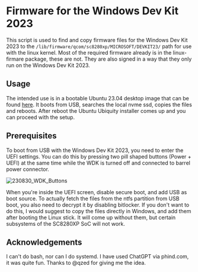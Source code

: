 # Firmware for the Windows Dev Kit 2023

This script is used to find and copy firmware files for the Windows Dev Kit 2023 to the ```/lib/firmware/qcom/sc8280xp/MICROSOFT/DEVKIT23/``` path for use with the linux kernel. Most of the required firmware already is in the linux-firmare package, these are not. They are also signed in a way that they only run on the Windows Dev Kit 2023.

## Usage

The intended use is in a bootable Ubuntu 23.04 desktop image that can be found [here](https://drive.google.com/drive/folders/1sc_CpqOMTJNljfvRyLG-xdwB0yduje_O?usp=sharing). It boots from USB, searches the local nvme ssd, copies the files and reboots. After reboot the Ubuntu Ubiquity installer comes up and you can proceed with the setup.

## Prerequisites

To boot from USB with the Windows Dev Kit 2023, you need to enter the UEFI settings. You can do this by pressing two pill shaped buttons (Power + UEFI) at the same time while the WDK is turned off and connected to barrel power connector.

![230830_WDK_Buttons](https://github.com/jglathe/wdk2023_fw_fetch/assets/33185912/92567102-3d2f-427d-b67c-d12347fc14aa)

When you're inside the UEFI screen, disable secure boot, and add USB as boot source.
To actually fetch the files from the ntfs partition from USB boot, you also need to decrypt it by disabling bitlocker. If you don't want to do this, I would suggest to copy the files directly in Windows, and add them after booting the Linux stick. It will come up without them, but certain subsystems of the SC8280XP SoC will not work. 

## Acknowledgements

I can't do bash, nor can I do systemd. I have used ChatGPT via phind.com, it was quite fun. Thanks to @qzed for giving me the idea. 
